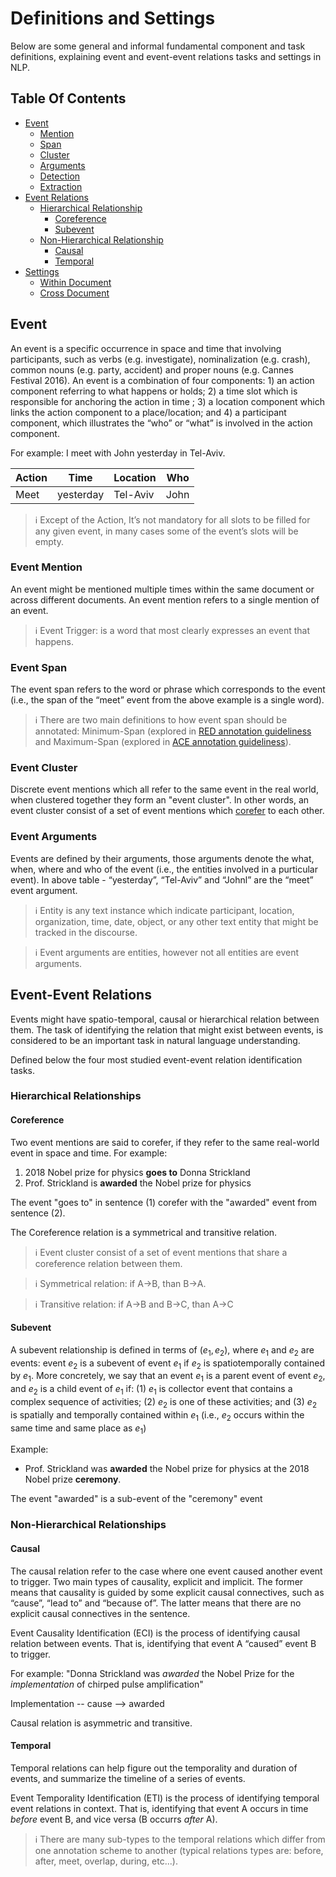 # Definitions and Settings
Below are some general and informal fundamental component and task definitions, explaining event and event-event relations tasks and settings in NLP.


## Table Of Contents
- [Event](#event)
    - [Mention](#event-mention)
    - [Span](#event-span)
    - [Cluster](#event-cluster)
    - [Arguments](#event-arguments)
    - [Detection](#event-detection)
    - [Extraction](#event-extraction)
- [Event Relations](#event-event-relations)
    - [Hierarchical Relationship](#hierarchical-relationship)
        - [Coreference](#coreference)
        - [Subevent](#subevent)
    - [Non-Hierarchical Relationship](#non-hierarchical-relationships)
        - [Causal](#causal)
        - [Temporal](#temporal)
- [Settings](#settings)
    - [Within Document](#within-document)
    - [Cross Document](#cross-document)


## Event
An event is a specific occurrence in space and time that involving participants, such as verbs (e.g. investigate), nominalization (e.g. crash), common nouns (e.g. party, accident) and proper nouns (e.g. Cannes Festival 2016). An event is a combination of four components: 1) an action component referring to what happens or holds; 2) a time slot which is responsible for anchoring the action in time ; 3) a location component which links the action component to a place/location; and 4) a participant component, which illustrates the “who” or “what” is involved in the action component.

For example: I meet with John yesterday in Tel-Aviv.

| Action | Time | Location | Who |
| ------------- | ------------- | ------------- | ------------- |
| Meet | yesterday | Tel-Aviv | John |

> ℹ️  Except of the Action, It’s not mandatory for all slots to be filled for any given event, in many cases some of the event’s slots will be empty.


### Event Mention
An event might be mentioned multiple times within the same document or across different documents. An event mention refers to a single mention of an event.

> ℹ️ Event Trigger: is a word that most clearly expresses an event that happens.


### Event Span
The event span refers to the word or phrase which corresponds to the event (i.e., the span of the “meet” event from the above example is a single word).

> ℹ️ There are two main definitions to how event span should be annotated: Minimum-Span (explored in [RED annotation guideliness](datasets.md#richer-event-description-red) and Maximum-Span (explored in [ACE annotation guideliness](datasets.md#automatic-content-extraction-ace)).


### Event Cluster
Discrete event mentions which all refer to the same event in the real world, when clustered together they form an "event cluster". In other words, an event cluster consist of a set of event mentions which [corefer](#coreference-resolution) to each other.


### Event Arguments
Events are defined by their arguments, those arguments denote the what, when, where and who of the event (i.e., the entities involved in a purticular event). In above table - “yesterday”, “Tel-Aviv” and “Johnl” are the “meet” event argument.

> ℹ️ Entity is any text instance which indicate participant, location, organization, time, date, object, or any other text entity that might be tracked in the discourse. 

> ℹ️ Event arguments are entities, however not all entities are event arguments.


## Event-Event Relations
Events might have spatio-temporal, causal or hierarchical relation between them. 
The task of identifying the relation that might exist between events, is considered to be an important task in natural language understanding. 

Defined below the four most studied event-event relation identification tasks.

### Hierarchical Relationships
#### Coreference
Two event mentions are said to corefer, if they refer to the same real-world event in space and time. 
For example:
1. 2018 Nobel prize for physics **goes to** Donna Strickland 
2. Prof. Strickland is **awarded** the Nobel prize for physics

The event "goes to" in sentence (1) corefer with the "awarded" event from sentence (2).

The Coreference relation is a symmetrical and transitive relation.

> ℹ️ Event cluster consist of a set of event mentions that share a coreference relation between them.

> ℹ️ Symmetrical relation: if A->B, than B->A. 

> ℹ️ Transitive relation: if A->B and B->C, than A->C


#### Subevent
A subevent relationship is defined in terms of $(e_1,e_2)$, where $e_1$ and $e_2$ are events: event $e_2$ is a subevent of event $e_1$ if $e_2$ is spatiotemporally contained by $e_1$. More concretely, we say that an event $e_1$ is a parent event of event $e_2$, and $e_2$ is a child event of $e_1$ if: (1) $e_1$ is collector event that contains a complex sequence of activities; (2) $e_2$ is one of these activities; and (3) $e_2$ is spatially and temporally contained within $e_1$ (i.e., $e_2$ occurs within the same time and same place as $e_1$)

Example:
- Prof. Strickland was **awarded** the Nobel prize for physics at the 2018 Nobel prize **ceremony**. 

The event "awarded" is a sub-event of the "ceremony" event

### Non-Hierarchical Relationships
#### Causal
The causal relation refer to the case where one event caused another event to trigger. Two main types of causality, explicit and implicit. The former means that causality is guided by some explicit causal connectives, such as “cause”, “lead to” and “because of”. The latter means that there are no explicit causal connectives in the sentence.

Event Causality Identification (ECI) is the process of identifying causal relation between events. That is, identifying that event A “caused” event B to trigger. 

For example:
"Donna Strickland was *awarded* the Nobel Prize for the *implementation* of chirped pulse amplification"

Implementation -- cause --> awarded

Causal relation is asymmetric and transitive.


#### Temporal
Temporal relations can help figure out the temporality and duration of events, and summarize the timeline of a series of events.

Event Temporality Identification (ETI) is the process of identifying temporal event relations in context. That is, identifying that event A occurs in time *before* event B, and vice versa (B occurrs *after* A). 

> ℹ️ There are many sub-types to the temporal relations which differ from one annotation scheme to another (typical relations types are: before, after, meet, overlap, during, etc...).
